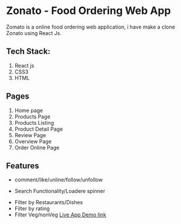 # Zonato -  Food Ordering Web App  
Zomato is a online food ordering web  application, i have make a clone Zonato  using React Js.
## Tech Stack:
1. React js
2. CSS3
3. HTML
## Pages
1. Home page
2. Products Page
3. Products Listing
4. Product Detail Page
5. Review Page
6. Overview Page
7. Order Online Page
## Features
* comment/like/unline/follow/unfollow
- Search Functionality/Loadere spinner
+ Filter by Restaurants/Dishes
+ Filter by rating
+ Filter Veg/nonVeg
[Live App Demo link]((https://zonato.netlify.app/))
